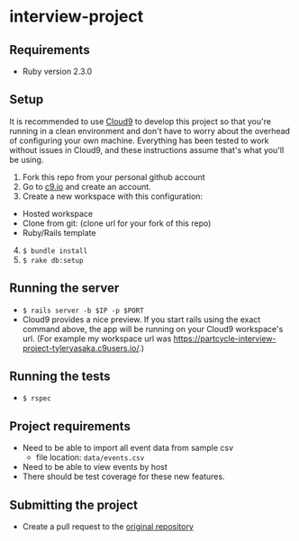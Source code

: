 # interview-project

## Requirements
- Ruby version 2.3.0

## Setup
It is recommended to use [Cloud9](https://c9.io/) to develop this project so that you're running in a clean environment and don't have to worry about the overhead of configuring your own machine. Everything has been tested to work without issues in Cloud9, and these instructions assume that's what you'll be using.

1. Fork this repo from your personal github account
2. Go to [c9.io](https://c9.io/) and create an account.
3. Create a new workspace with this configuration:
  - Hosted workspace
  - Clone from git: (clone url for your fork of this repo)
  - Ruby/Rails template
4. `$ bundle install`
5. `$ rake db:setup`

## Running the server
- `$ rails server -b $IP -p $PORT`
- Cloud9 provides a nice preview. If you start rails using the exact command above, the app will be running on your Cloud9 workspace's url. (For example my workspace url was https://partcycle-interview-project-tyleryasaka.c9users.io/.)

## Running the tests
-  `$ rspec`

## Project requirements
- Need to be able to import all event data from sample csv
  - file location: `data/events.csv`
- Need to be able to view events by host
- There should be test coverage for these new features.

## Submitting the project
- Create a pull request to the [original repository](https://github.com/PartCycleTech/interview-project)
